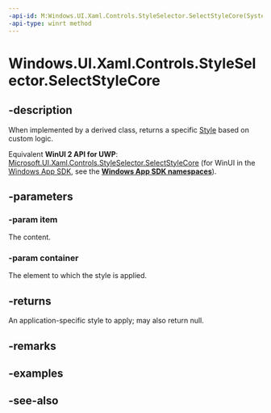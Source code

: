 ```yaml
---
-api-id: M:Windows.UI.Xaml.Controls.StyleSelector.SelectStyleCore(System.Object,Windows.UI.Xaml.DependencyObject)
-api-type: winrt method
---
```


<!-- Method syntax
virtual protected Windows.UI.Xaml.Style SelectStyleCore(System.Object item, Windows.UI.Xaml.DependencyObject container)
-->

# Windows.UI.Xaml.Controls.StyleSelector.SelectStyleCore

## -description
When implemented by a derived class, returns a specific [Style](../windows.ui.xaml/style.md) based on custom logic.

Equivalent **WinUI 2 API for UWP**: [Microsoft.UI.Xaml.Controls.StyleSelector.SelectStyleCore](/windows/winui/api/microsoft.ui.xaml.controls.styleselector.selectstylecore) (for WinUI in the [Windows App SDK](/windows/apps/windows-app-sdk/), see the **[Windows App SDK namespaces](/windows/windows-app-sdk/api/winrt/)**).

## -parameters
### -param item
The content.

### -param container
The element to which the style is applied.

## -returns
An application-specific style to apply; may also return null.

## -remarks

## -examples

## -see-also
